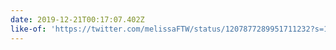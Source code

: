 ```yaml
---
date: 2019-12-21T00:17:07.402Z
like-of: 'https://twitter.com/melissaFTW/status/1207877289951711232?s=19'
---
```


